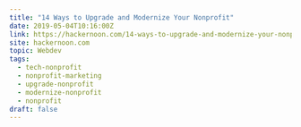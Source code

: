 ```yaml
---
title: "14 Ways to Upgrade and Modernize Your Nonprofit"
date: 2019-05-04T10:16:00Z
link: https://hackernoon.com/14-ways-to-upgrade-and-modernize-your-nonprofit-9c211ab0b975?source=rss----3a8144eabfe3---4
site: hackernoon.com
topic: Webdev
tags:
  - tech-nonprofit
  - nonprofit-marketing
  - upgrade-nonprofit
  - modernize-nonprofit
  - nonprofit
draft: false
---
```

